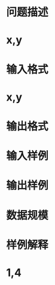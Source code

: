 

# 问题描述



# x,y



# 输入格式



# x,y



# 输出格式



# 输入样例



# 输出样例



# 数据规模



# 样例解释



# 1,4


<p>
<br/>
</p>
<p>
<br/>
</p>
